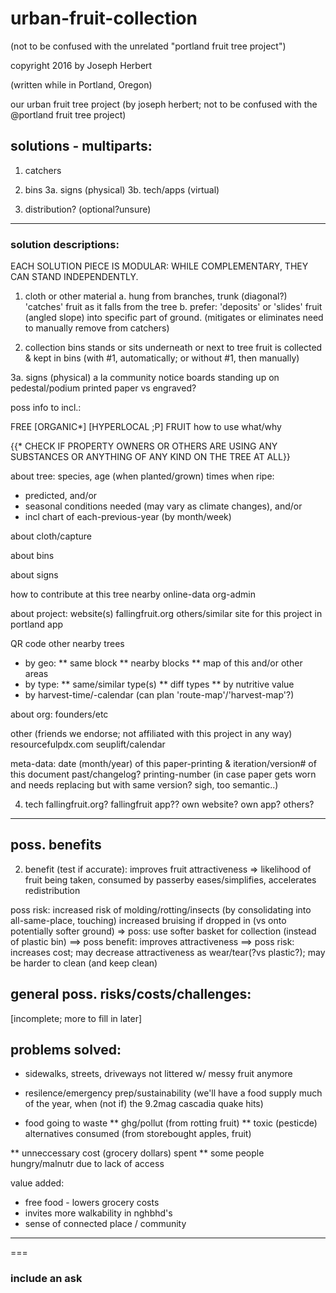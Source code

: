 # urban-fruit-collection
(not to be confused with the unrelated "portland fruit tree project")

copyright 2016 by Joseph Herbert

(written while in Portland, Oregon)


our urban fruit tree project 
(by joseph herbert; not to be confused with the @portland fruit tree project)

## solutions - multiparts: ##
1. catchers
2. bins
3a. signs (physical)
3b. tech/apps (virtual)

4. distribution? (optional?unsure)

---
### solution descriptions: ###
EACH SOLUTION PIECE IS MODULAR:
WHILE COMPLEMENTARY, THEY CAN STAND INDEPENDENTLY.

1. cloth or other material
a.
 hung from branches, trunk (diagonal?)
'catches' fruit as it falls from the tree
b.
 prefer: 'deposits' or 'slides' fruit (angled slope) into specific part of ground.
(mitigates or eliminates need to manually remove from catchers)


2. collection bins
stands or sits underneath or next to tree
fruit is collected & kept in bins
(with #1, automatically; or without #1, then manually) 


3a. signs (physical)
a la community notice boards
standing up on pedestal/podium
printed paper vs engraved?

poss info to incl.:

FREE [ORGANIC*] [HYPERLOCAL ;P] FRUIT
how to use
what/why

{{* CHECK IF PROPERTY OWNERS OR OTHERS ARE USING ANY SUBSTANCES OR ANYTHING OF ANY KIND ON THE TREE AT ALL}}

about tree:
 species, age (when planted/grown)
 times when ripe:
 * predicted, and/or
 * seasonal conditions needed (may vary as climate changes), and/or
 * incl chart of each-previous-year (by month/week)

about cloth/capture

about bins

about signs

how to contribute
 at this tree
 nearby
 online-data
 org-admin

about project:
 website(s)
  fallingfruit.org
  others/similar
  site for this project in portland
 app

 QR code
 other nearby trees
 * by geo:
   ** same block
   ** nearby blocks
   ** map of this and/or other areas
 * by type:
   ** same/similar type(s)
   ** diff types
   ** by nutritive value
 * by harvest-time/-calendar
(can plan 'route-map'/'harvest-map'?)


about org:
founders/etc

other (friends we endorse; not affiliated with this project in any way)
 resourcefulpdx.com
 seuplift/calendar

meta-data:
date (month/year) of this paper-printing & iteration/version# of this document 
past/changelog?
printing-number (in case paper gets worn and needs replacing but with same version? sigh, too semantic..)


4. tech
fallingfruit.org?
fallingfruit app??
own website?
own app?
others?

---
## poss. benefits ##

2. benefit (test if accurate):
improves fruit attractiveness => likelihood of fruit being taken, consumed by passerby
eases/simplifies, accelerates redistribution

poss risk:
increased risk of molding/rotting/insects (by consolidating into all-same-place, touching)
increased bruising if dropped in (vs onto potentially softer ground)
=> poss: use softer basket for collection (instead of plastic bin)
==> poss benefit: improves attractiveness
==> poss risk: increases cost; may decrease attractiveness as wear/tear(?vs plastic?); may be harder to clean (and keep clean)




## general poss. risks/costs/challenges: ##
[incomplete; more to fill in later]





## problems solved: ##
* sidewalks, streets, driveways not littered w/ messy fruit anymore

* resilence/emergency prep/sustainability
(we'll have a food supply much of the year,
when (not if) the 9.2mag cascadia quake hits)

* food going to waste
** ghg/pollut (from rotting fruit)
** toxic (pesticde) alternatives consumed (from storebought apples, fruit)

** unneccessary cost (grocery dollars) spent
** some people hungry/malnutr due to lack of access

value added:
* free food - lowers grocery costs
* invites more walkability in nghbhd's
* sense of connected place / community

---

===
### include an ask
